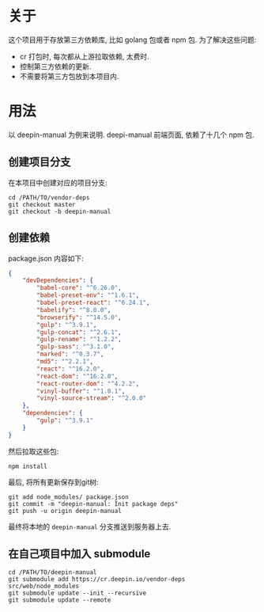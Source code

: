 # 关于
这个项目用于存放第三方依赖库, 比如 golang 包或者 npm 包. 为了解决这些问题:
* cr 打包时, 每次都从上游拉取依赖, 太费时.
* 控制第三方依赖的更新.
* 不需要将第三方包放到本项目内.

# 用法
以 deepin-manual 为例来说明.
deepi-manual 前端页面, 依赖了十几个 npm 包.

## 创建项目分支
在本项目中创建对应的项目分支:
```
cd /PATH/TO/vendor-deps
git checkout master
git checkout -b deepin-manual
```

## 创建依赖
package.json 内容如下:
```json
{
	"devDependencies": {
		"babel-core": "^6.26.0",
		"babel-preset-env": "^1.6.1",
		"babel-preset-react": "^6.24.1",
		"babelify": "^8.0.0",
		"browserify": "^14.5.0",
		"gulp": "^3.9.1",
		"gulp-concat": "^2.6.1",
		"gulp-rename": "^1.2.2",
		"gulp-sass": "^3.1.0",
		"marked": "^0.3.7",
		"md5": "^2.2.1",
		"react": "^16.2.0",
		"react-dom": "^16.2.0",
		"react-router-dom": "^4.2.2",
		"vinyl-buffer": "^1.0.1",
		"vinyl-source-stream": "^2.0.0"
	},
	"dependencies": {
		"gulp": "^3.9.1"
	}
}
```

然后拉取这些包:
```shell
npm install
```

最后, 将所有更新保存到git树:
```shell
git add node_modules/ package.json
git commit -m "deepin-manual: Init package deps"
git push -u origin deepin-manual
```
最终将本地的 `deepin-manual` 分支推送到服务器上去.

## 在自己项目中加入 submodule

```
cd /PATH/TO/deepin-manual
git submodule add https://cr.deepin.io/vendor-deps src/web/node_modules
git submodule update --init --recursive
git submodule update --remote
```